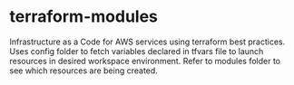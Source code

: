 # terraform-modules
Infrastructure as a Code for AWS services using terraform best practices.
Uses config folder to fetch variables declared in tfvars file to launch resources in desired workspace environment.
Refer to modules folder to see which resources are being created.

